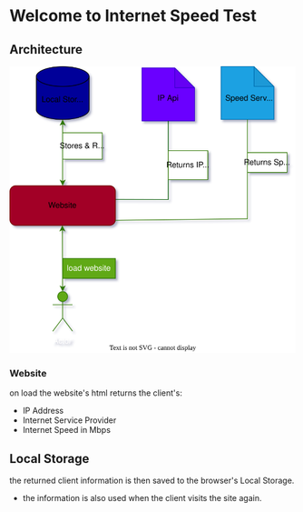 # Welcome to Internet Speed Test
## Architecture
![architecture](https://github.com/tsxepo-web/InternetSpeedTest/blob/3ee7a020ef7fe867da0dc6a3d8c6575981272e67/SpeedTest.drawio.svg)

### Website
on load the website's html returns the client's:
- IP Address
- Internet Service Provider
- Internet Speed in Mbps

## Local Storage
the returned client information is then saved to the browser's Local Storage.
- the information is also used when the client visits the site again.